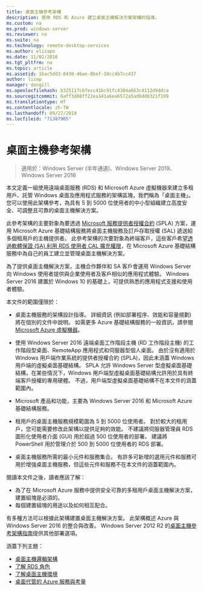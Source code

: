```yaml
---
title: 桌面主機參考架構
description: 使用 RDS 和 Azure 建立桌面主機解決方案架構的指導。
ms.custom: na
ms.prod: windows-server
ms.reviewer: na
ms.suite: na
ms.technology: remote-desktop-services
ms.author: elizapo
ms.date: 11/02/2016
ms.tgt_pltfrm: na
ms.topic: article
ms.assetid: 1bac5dd3-8430-46ee-8bef-10cc4b7cc437
author: lizap
manager: dongill
ms.openlocfilehash: b325117c6fecc41bc91fc4384a663c4112d9ddca
ms.sourcegitcommit: 6aff3d88ff22ea141a6ea6572a5ad8dd6321f199
ms.translationtype: HT
ms.contentlocale: zh-TW
ms.lasthandoff: 09/27/2019
ms.locfileid: "71387905"
---
```

# <a name="desktop-hosting-reference-architecture"></a>桌面主機參考架構

>適用於：Windows Server (半年通道)、Windows Server 2019、Windows Server 2016

本文定義一組使用遠端桌面服務 (RDS) 和 Microsoft Azure 虛擬機器來建立多租用戶、託管 Windows 桌面及應用程式服務的架構區塊，我們稱為「桌面主機」。 您可以使用此架構參考，為具有 5 到 5000 位使用者的中小型組織建立高度安全、可調整且可靠的桌面主機解決方案。    
  
此參考架構的主要對象為要透過 [Microsoft 服務提供者授權合約](https://www.microsoft.com/hosting/en/us/licensing/splabenefits.aspx) (SPLA) 方案，運用 Microsoft Azure 基礎結構服務將桌面主機服務及訂戶存取授權 (SAL) 遞送給多個租用戶的主機提供者。 此參考架構的次要對象為終端客戶，這些客戶希望[透過軟體保證 (SA) 利用 RDS 使用者 CAL 擴充權限](https://download.microsoft.com/download/6/B/A/6BA3215A-C8B5-4AD1-AA8E-6C93606A4CFB/Windows_Server_2012_R2_Remote_Desktop_Services_Licensing_Datasheet.pdf)，在 Microsoft Azure 基礎結構服務中為自己的員工建立並管理桌面主機解決方案。   
  
為了提供桌面主機解決方案，主機合作夥伴和 SA 客戶會運用 Windows Server 向 Windows 使用者提供與企業使用者及客戶相似的應用程式體驗。 Windows Server 2016 建置於 Windows 10 的基礎上，可提供熟悉的應用程式支援和使用者體驗。    
  
本文件的範圍僅限於：   
  
* 桌面主機服務的架構設計指導。 詳細資訊 (例如部署程序、效能和容量規劃) 將在個別的文件中說明。 如需更多 Azure 基礎結構服務的一般資訊，請參閱 [Microsoft Azure 虛擬機器](https://azure.microsoft.com/documentation/services/virtual-machines/)。   
  
* 使用 Windows Server 2016 遠端桌面工作階段主機 (RD 工作階段主機) 的工作階段型桌面、RemoteApp 應用程式和伺服器型個人桌面。 由於沒有適用於 Windows 用戶端作業系統的提供者授權合約 (SPLA)，因此未涵蓋 Windows 用戶端的虛擬桌面基礎結構。 SPLA 允許 Windows Server 型虛擬桌面基礎結構，在某些情況下，Windows 用戶端型虛擬桌面基礎結構允許用於具有終端客戶授權的專用硬體。 不過，用戶端型虛擬桌面基礎結構不在本文件的涵蓋範圍內。   
  
* Microsoft 產品和功能，主要為 Windows Server 2016 和 Microsoft Azure 基礎結構服務。   
  
* 租用戶的桌面主機服務規模範圍為 5 到 5000 位使用者。   對於較大的租用戶，您可能需要修改此架構以提供足夠的效能。 不建議將伺服器管理員 RDS 圖形化使用者介面 (GUI) 用於超過 500 位使用者的部署。 建議將 PowerShell 用於管理介於 500 到 5000 位使用者的 RDS 部署。   
  
* 桌面主機服務所需的最小元件和服務集合。 有許多可新增的選用元件和服務可用於增強桌面主機服務，但這些元件和服務不在本文件的涵蓋範圍內。    
  
閱讀本文件之後，讀者應該了解：   
- 為了在 Microsoft Azure 服務中提供安全可靠的多租用戶桌面主機解決方案，建置組塊是必須的。  
- 每個建置組塊的用途以及如何相互配合。  
  
有多種方法可以根據此架構建置桌面主機解決方案。 此架構概述 Azure 與 Windows Server 2016 的整合與改善。 Windows Server 2012 R2 的[桌面主機參考架構指南](https://go.microsoft.com/fwlink/p/?LinkId=517389)提供其他部署選項。    
  
涵蓋下列主題：  
- [桌面主機邏輯架構](Desktop-hosting-logical-architecture.md)  
- [了解 RDS 角色](Understanding-RDS-roles.md)
- [了解桌面主機環境](Understanding-the-desktop-hosting-environment.md)  
- [桌面代管的 Azure 服務與考量](Azure-services-and-considerations-for-desktop-hosting.md)
  
 


